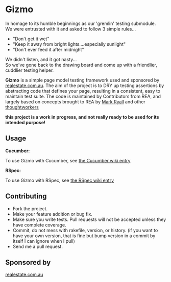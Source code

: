 Gizmo
============

In homage to its humble beginnings as our 'gremlin' testing submodule.<br />
We were entrusted with it and asked to follow 3 simple rules...

* "Don't get it wet"
* "Keep it away from bright lights....especially sunlight"
* "Don't ever feed it after midnight"

We didn't listen, and it got nasty...<br />
So we've gone back to the drawing board and come up with a friendlier, cuddlier testing helper.

**Gizmo** is a simple page model testing framework used and sponsored by [realestate.com.au](http://www.realestate.com.au). The aim of the project is to DRY up testing assertions by abstracting code that defines your page, resulting in a consistent, easy to maintain test suite. The code is maintained by Contributors from REA, and largely based on concepts brought to REA by [Mark Ryall](http://github.com/markryall) and other [thoughtworkers](http://thoughtworks.com.au/)

**this project is a work in progress, and not really ready to be used for its intended purpose!**


## Usage ##

**Cucumber:**

To use Gizmo with Cucumber, see [the Cucumber wiki entry](http://wiki.github.com/icaruswings/gizmo/cucumber)


**RSpec:**

To use Gizmo with RSpec, see [the RSpec wiki entry](http://wiki.github.com/icaruswings/gizmo/rspec)


## Contributing ##

* Fork the project.
* Make your feature addition or bug fix.
* Make sure you write tests. Pull requests will not be accepted unless they have complete coverage.
* Commit, do not mess with rakefile, version, or history.
  (if you want to have your own version, that is fine but bump version in a commit by itself I can ignore when I pull)
* Send me a pull request.

## Sponsored by ##

[realestate.com.au](http://www.realestate.com.au)